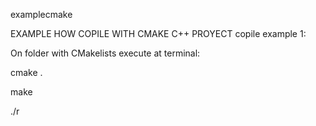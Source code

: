 examplecmake

EXAMPLE HOW COPILE WITH CMAKE C++ PROYECT
copile example 1:

On folder with CMakelists execute at terminal:

cmake .

make

./r



